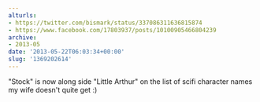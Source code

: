 ```yaml
---
alturls:
- https://twitter.com/bismark/status/337086311636815874
- https://www.facebook.com/17803937/posts/10100905466804239
archive:
- 2013-05
date: '2013-05-22T06:03:34+00:00'
slug: '1369202614'
---
```


"Stock" is now along side "Little Arthur" on the list of scifi character names my wife doesn't quite get :)

